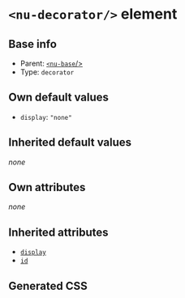 # `<nu-decorator/>` element

## Base info
* Parent: [`<nu-base`/>](./nu-base.md)
* Type: `decorator`


## Own default values
* `display`: `"none"`

## Inherited default values
*none*


## Own attributes
*none*


## Inherited attributes
* [`display`](../attributes/display.md)
* [`id`](../attributes/id.md)

## Generated CSS
```css

```
